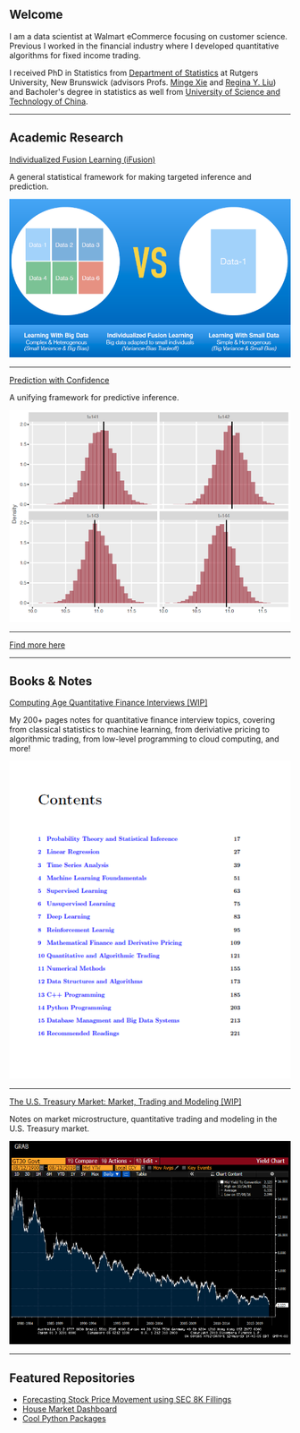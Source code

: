 ## Welcome

I am a data scientist at Walmart eCommerce focusing on customer science. Previous I worked in the financial industry where I developed quantitative algorithms for fixed income trading.
  	      
I received PhD in Statistics from <a href="http://stat.rutgers.edu/"> Department of Statistics</a> at Rutgers University, New Brunswick (advisors Profs. <a href="http://www.stat.rutgers.edu/home/mxie/">Minge Xie</a> and <a href="http://www.stat.rutgers.edu/joomlatools-files/docman-files/Liu-CV-05-2015.pdf">Regina Y. Liu</a>) and Bacholer's degree in statistics as well from <a href="http://www.ustc.edu.cn/">University of Science and Technology of China</a>.

---

## Academic Research 

[Individualized Fusion Learning (iFusion)](/sample_page)

A general statistical framework for making targeted inference and prediction.

<img src="images/idea.png?raw=true" width="600"/>

---

[Prediction with Confidence](/sample_page)

A unifying framework for predictive inference.

<img src="images/pred.png?raw=true" width="600"/>

---

[Find more here](/sample_page)

---

## Books & Notes

[Computing Age Quantitative Finance Interviews [WIP]](/pdf/sample_presentation.pdf)

My 200+ pages notes for quantitative finance interview topics, covering from classical statistics to machine learning, from deriviative pricing to algorithmic trading, from low-level programming to cloud computing, and more!

<img src="images/book.png?raw=true"/>

---

[The U.S. Treasury Market: Market, Trading and Modeling [WIP]](/pdf/sample_presentation.pdf)

Notes on market microstructure, quantitative trading and modeling in the U.S. Treasury market. 

<img src="images/tsy.gif?raw=true" width="600"/>

---

## Featured Repositories


- [Forecasting Stock Price Movement using SEC 8K Fillings](https://github.com/jlshen2011/nlp-stock-prediction)
- [House Market Dashboard](https://github.com/jlshen2011/streamlit-home)
- [Cool Python Packages](https://github.com/jlshen2011/cool-python-packages)


